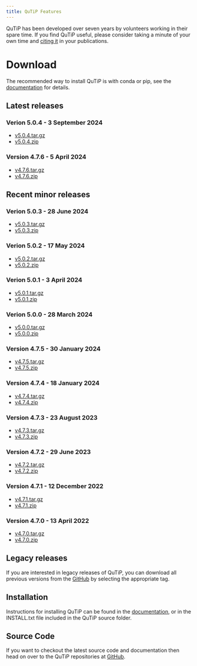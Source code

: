 ```yaml
---
title: QuTiP Features
---
```


<div class="row">
<div class="col-md-12">
<div class="alert alert-danger">
QuTiP has been developed over seven years by volunteers working in their spare time.  If you find QuTiP useful, please consider taking a minute of your own time and <a href='citing.html'>citing it</a> in your publications.
</div>
</div>
</div>

# Download

The recommended way to install QuTiP is with conda or pip, see the
[documentation](https://qutip.org/docs/latest/installation.html) for details.

## Latest releases

### Verion 5.0.4 - 3 September 2024

 - <a onclick="javascript:_gaq.push(['_trackEvent','download','qutip','qutip-5.0.4.tar.gz']); void(0);"
      href="https://github.com/qutip/qutip/archive/v5.0.4.tar.gz">v5.0.4.tar.gz</a>
 - <a onclick="javascript:_gaq.push(['_trackEvent','download','qutip','qutip-5.0.4.zip']); void(0);"
      href="https://github.com/qutip/qutip/archive/v5.0.4.zip">v5.0.4.zip</a>


### Version 4.7.6 - 5 April 2024

 - <a onclick="javascript:_gaq.push(['_trackEvent','download','qutip','qutip-4.7.6.tar.gz']); void(0);"
      href="https://github.com/qutip/qutip/archive/v4.7.6.tar.gz">v4.7.6.tar.gz</a>
 - <a onclick="javascript:_gaq.push(['_trackEvent','download','qutip','qutip-4.7.6.zip']); void(0);"
      href="https://github.com/qutip/qutip/archive/v4.7.6.zip">v4.7.6.zip</a>


## Recent minor releases

### Verion 5.0.3 - 28 June 2024

 - <a onclick="javascript:_gaq.push(['_trackEvent','download','qutip','qutip-5.0.3.tar.gz']); void(0);"
      href="https://github.com/qutip/qutip/archive/v5.0.3.tar.gz">v5.0.3.tar.gz</a>
 - <a onclick="javascript:_gaq.push(['_trackEvent','download','qutip','qutip-5.0.3.zip']); void(0);"
      href="https://github.com/qutip/qutip/archive/v5.0.3.zip">v5.0.3.zip</a>

### Verion 5.0.2 - 17 May 2024

 - <a onclick="javascript:_gaq.push(['_trackEvent','download','qutip','qutip-5.0.2.tar.gz']); void(0);"
      href="https://github.com/qutip/qutip/archive/v5.0.2.tar.gz">v5.0.2.tar.gz</a>
 - <a onclick="javascript:_gaq.push(['_trackEvent','download','qutip','qutip-5.0.2.zip']); void(0);"
      href="https://github.com/qutip/qutip/archive/v5.0.2.zip">v5.0.2.zip</a>

### Verion 5.0.1 - 3 April 2024

 - <a onclick="javascript:_gaq.push(['_trackEvent','download','qutip','qutip-5.0.1.tar.gz']); void(0);"
      href="https://github.com/qutip/qutip/archive/v5.0.1.tar.gz">v5.0.1.tar.gz</a>
 - <a onclick="javascript:_gaq.push(['_trackEvent','download','qutip','qutip-5.0.1.zip']); void(0);"
      href="https://github.com/qutip/qutip/archive/v5.0.1.zip">v5.0.1.zip</a>

### Verion 5.0.0 - 28 March 2024

 - <a onclick="javascript:_gaq.push(['_trackEvent','download','qutip','qutip-5.0.0.tar.gz']); void(0);"
      href="https://github.com/qutip/qutip/archive/v5.0.0.tar.gz">v5.0.0.tar.gz</a>
 - <a onclick="javascript:_gaq.push(['_trackEvent','download','qutip','qutip-5.0.0.zip']); void(0);"
      href="https://github.com/qutip/qutip/archive/v5.0.0.zip">v5.0.0.zip</a>


### Version 4.7.5 - 30 January 2024

 - <a onclick="javascript:_gaq.push(['_trackEvent','download','qutip','qutip-4.7.5.tar.gz']); void(0);"
      href="https://github.com/qutip/qutip/archive/v4.7.5.tar.gz">v4.7.5.tar.gz</a>
 - <a onclick="javascript:_gaq.push(['_trackEvent','download','qutip','qutip-4.7.5.zip']); void(0);"
      href="https://github.com/qutip/qutip/archive/v4.7.5.zip">v4.7.5.zip</a>


### Version 4.7.4 - 18 January 2024

 - <a onclick="javascript:_gaq.push(['_trackEvent','download','qutip','qutip-4.7.4.tar.gz']); void(0);"
      href="https://github.com/qutip/qutip/archive/v4.7.4.tar.gz">v4.7.4.tar.gz</a>
 - <a onclick="javascript:_gaq.push(['_trackEvent','download','qutip','qutip-4.7.4.zip']); void(0);"
      href="https://github.com/qutip/qutip/archive/v4.7.4.zip">v4.7.4.zip</a>


### Version 4.7.3 - 23 August 2023

 - <a onclick="javascript:_gaq.push(['_trackEvent','download','qutip','qutip-4.7.3.tar.gz']); void(0);"
      href="https://github.com/qutip/qutip/archive/v4.7.3.tar.gz">v4.7.3.tar.gz</a>
 - <a onclick="javascript:_gaq.push(['_trackEvent','download','qutip','qutip-4.7.3.zip']); void(0);"
      href="https://github.com/qutip/qutip/archive/v4.7.3.zip">v4.7.3.zip</a>


### Version 4.7.2 - 29 June 2023

 - <a onclick="javascript:_gaq.push(['_trackEvent','download','qutip','qutip-4.7.2.tar.gz']); void(0);"
      href="https://github.com/qutip/qutip/archive/v4.7.2.tar.gz">v4.7.2.tar.gz</a>
 - <a onclick="javascript:_gaq.push(['_trackEvent','download','qutip','qutip-4.7.2.zip']); void(0);"
      href="https://github.com/qutip/qutip/archive/v4.7.2.zip">v4.7.2.zip</a>


### Version 4.7.1 - 12 December 2022

 - <a onclick="javascript:_gaq.push(['_trackEvent','download','qutip','qutip-4.7.1.tar.gz']); void(0);"
      href="https://github.com/qutip/qutip/archive/v4.7.1.tar.gz">v4.7.1.tar.gz</a>
 - <a onclick="javascript:_gaq.push(['_trackEvent','download','qutip','qutip-4.7.1.zip']); void(0);" href="https://github.com/qutip/qutip/archive/v4.7.1.zip">v4.7.1.zip</a>


### Version 4.7.0 - 13 April 2022

 - <a onclick="javascript:_gaq.push(['_trackEvent','download','qutip','qutip-4.7.0.tar.gz']); void(0);"
      href="https://github.com/qutip/qutip/archive/v4.7.0.tar.gz">v4.7.0.tar.gz</a>
 - <a onclick="javascript:_gaq.push(['_trackEvent','download','qutip','qutip-4.7.0.zip']); void(0);"
      href="https://github.com/qutip/qutip/archive/v4.7.0.zip">v4.7.0.zip</a>


## Legacy releases

If you are interested in legacy releases of QuTiP, you can download all previous
versions from the [GitHub](https://github.com/qutip/qutip/tags) by selecting the appropriate tag.


## Installation

Instructions for installing QuTiP can be found in the [documentation](/documentation.html), or
in the INSTALL.txt file included in the QuTiP source folder.


## Source Code

If you want to checkout the latest source code and documentation then head on
over to the QuTiP repositories at [GitHub](https://github.com/qutip).
